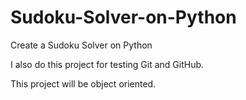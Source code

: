 # Sudoku-Solver-on-Python
Create a Sudoku Solver on Python


I also do this project for testing Git and GitHub. 


This project will be object oriented. 